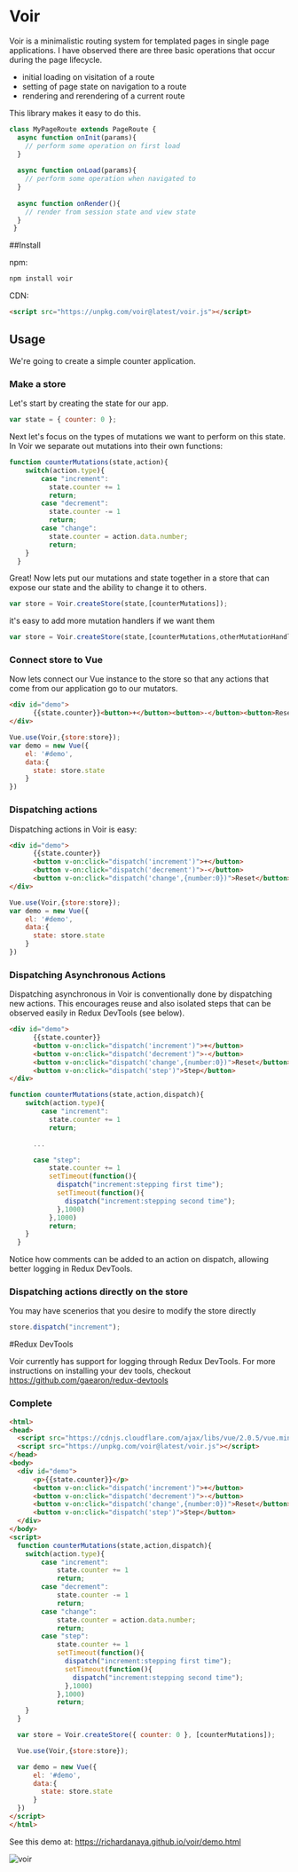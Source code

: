 # Voir

Voir is a minimalistic routing system for templated pages in single page applications. I have observed there are three basic operations that occur during the page lifecycle.

* initial loading on visitation of a route
* setting of page state on navigation to a route
* rendering and rerendering of a current route

This library makes it easy to do this.

```javascript
class MyPageRoute extends PageRoute {
  async function onInit(params){
  	// perform some operation on first load
  }
  
  async function onLoad(params){
  	// perform some operation when navigated to
  }
  
  async function onRender(){
  	// render from session state and view state
  }
 }
```

##Install

npm:
```bash
npm install voir
```

CDN:
```html
<script src="https://unpkg.com/voir@latest/voir.js"></script>
```

## Usage

We're going to create a simple counter application.  

### Make a store
Let's start by creating the state for our app.

```javascript
var state = { counter: 0 };
```

Next let's focus on the types of mutations we want to perform on this state.  In Voir we separate out mutations into their own functions:

```javascript
function counterMutations(state,action){
  	switch(action.type){
    	case "increment":
          state.counter += 1
          return;
  		case "decrement":
          state.counter -= 1
          return;
  		case "change":
          state.counter = action.data.number;
          return;        
    }
  }
```

Great! Now lets put our mutations and state together in a store that can expose our state and the ability to change it to others.

```javascript
var store = Voir.createStore(state,[counterMutations]);
```

it's easy to add more mutation handlers if we want them

```javascript
var store = Voir.createStore(state,[counterMutations,otherMutationHandler,...]);
```

### Connect store to Vue

Now lets connect our Vue instance to the store so that any actions that come from our application go to our mutators.

```html
<div id="demo">
      {{state.counter}}<button>+</button><button>-</button><button>Reset</button>
</div>
```
```javascript
Vue.use(Voir,{store:store});
var demo = new Vue({
    el: '#demo',
    data:{
      state: store.state
    }
})
```

### Dispatching actions

Dispatching actions in Voir is easy:

```html
<div id="demo">
      {{state.counter}}
      <button v-on:click="dispatch('increment')">+</button>
      <button v-on:click="dispatch('decrement')">-</button>
      <button v-on:click="dispatch('change',{number:0})">Reset</button>
</div>
```
```javascript
Vue.use(Voir,{store:store});
var demo = new Vue({
    el: '#demo',
    data:{
      state: store.state
    }
})
```


### Dispatching Asynchronous Actions

Dispatching asynchronous in Voir is conventionally done by dispatching new actions. This encourages reuse and also isolated steps that can be observed easily in Redux DevTools (see below).

```html
<div id="demo">
      {{state.counter}}
      <button v-on:click="dispatch('increment')">+</button>
      <button v-on:click="dispatch('decrement')">-</button>
      <button v-on:click="dispatch('change',{number:0})">Reset</button>
      <button v-on:click="dispatch('step')">Step</button>
</div>
```
```javascript
function counterMutations(state,action,dispatch){
  	switch(action.type){
    	case "increment":
          state.counter += 1
          return;

      ...

      case "step":
          state.counter += 1
          setTimeout(function(){
            dispatch("increment:stepping first time");
            setTimeout(function(){
              dispatch("increment:stepping second time");
            },1000)
          },1000)
          return;     
    }
  }
```

Notice how comments can be added to an action on dispatch, allowing better logging in Redux DevTools.

### Dispatching actions directly on the store

You may have scenerios that you desire to modify the store directly

```javascript
store.dispatch("increment");
```

#Redux DevTools

Voir currently has support for logging through Redux DevTools. For more instructions on installing your dev tools, checkout https://github.com/gaearon/redux-devtools

### Complete

```html
<html>
<head>
  <script src="https://cdnjs.cloudflare.com/ajax/libs/vue/2.0.5/vue.min.js"></script>
  <script src="https://unpkg.com/voir@latest/voir.js"></script>
</head>
<body>
  <div id="demo">
      <p>{{state.counter}}</p>
      <button v-on:click="dispatch('increment')">+</button>
      <button v-on:click="dispatch('decrement')">-</button>
      <button v-on:click="dispatch('change',{number:0})">Reset</button>
      <button v-on:click="dispatch('step')">Step</button>
  </div>
</body>
<script>
  function counterMutations(state,action,dispatch){
    switch(action.type){
        case "increment":
            state.counter += 1
            return;
        case "decrement":
            state.counter -= 1
            return;
        case "change":
            state.counter = action.data.number;
            return;
        case "step":
            state.counter += 1
            setTimeout(function(){
              dispatch("increment:stepping first time");
              setTimeout(function(){
                dispatch("increment:stepping second time");
              },1000)
            },1000)
            return;
    }
  }

  var store = Voir.createStore({ counter: 0 }, [counterMutations]);

  Vue.use(Voir,{store:store});

  var demo = new Vue({
      el: '#demo',
      data:{
        state: store.state
      }
  })
</script>
</html>

```

See this demo at: https://richardanaya.github.io/voir/demo.html

![voir](https://richardanaya.github.io/voir/voir.png)
